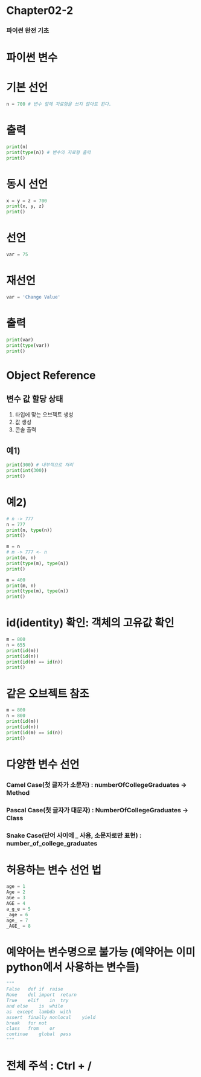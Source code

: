 # Chapter02-2
### 파이썬 완전 기초
# 파이썬 변수

# 기본 선언

```python
n = 700 # 변수 앞에 자료형을 쓰지 않아도 된다.
```

# 출력

```python
print(n)
print(type(n)) # 변수의 자료형 출력
print()
```

# 동시 선언

```python
x = y = z = 700
print(x, y, z)
print()
```

# 선언

```python
var = 75
```

# 재선언

```python
var = 'Change Value'
```

# 출력

```python
print(var)
print(type(var))
print()
```

# Object Reference
## 변수 값 할당 상태
1. 타입에 맞는 오브젝트 생성 
2. 값 생성
3. 콘솔 출력

## 예1)

```python
print(300) # 내부적으로 처리
print(int(300))
print()
```

# 예2)

```python
# n -> 777
n = 777 
print(n, type(n))
print()

m = n
# m -> 777 <- n
print(m, n)
print(type(m), type(n))
print()

m = 400
print(m, n)
print(type(m), type(n))
print()
```

# id(identity) 확인: 객체의 고유값 확인

```python
m = 800
n = 655
print(id(m))
print(id(n))
print(id(m) == id(n))
print()
```

# 같은 오브젝트 참조

```python
m = 800
n = 800
print(id(m))
print(id(n))
print(id(m) == id(n))
print()
```

# 다양한 변수 선언
### Camel Case(첫 글자가 소문자) : numberOfCollegeGraduates -> Method
### Pascal Case(첫 글자가 대문자) : NumberOfCollegeGraduates -> Class
### Snake Case(단어 사이에 _ 사용, 소문자로만 표현) : number_of_college_graduates

# 허용하는 변수 선언 법

```python
age = 1
Age = 2
aGe = 3
AGE = 4
a_g_e = 5
_age = 6
age_ = 7
_AGE_ = 8
```

# 예약어는 변수명으로 불가능 (예약어는 이미 python에서 사용하는 변수들)

```python
"""
False	def	if	raise
None	del	import	return
True	elif	in	try
and	else	is	while
as	except	lambda	with
assert	finally	nonlocal	yield
break	for	not	
class	from	or	
continue	global	pass	
"""
```

# 전체 주석 : Ctrl + /